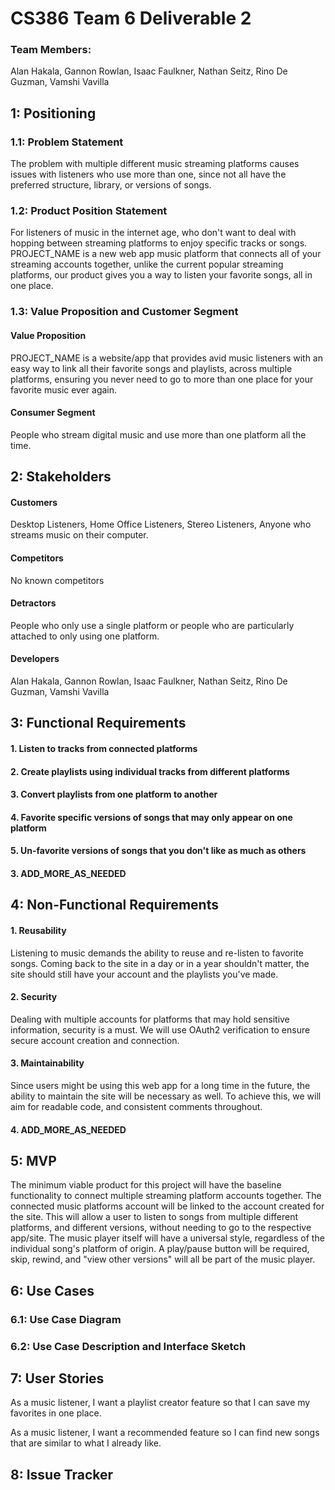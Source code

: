 # CS386 Team 6 Deliverable 2

### Team Members:
Alan Hakala, Gannon Rowlan, Isaac Faulkner, Nathan Seitz, Rino De Guzman, Vamshi Vavilla

## 1: Positioning

### 1.1: Problem Statement

The problem with multiple different music streaming platforms causes issues with listeners who use more than one, since not all have the preferred structure, library, or versions of songs.

### 1.2: Product Position Statement

For listeners of music in the internet age, who don't want to deal with hopping between streaming platforms to enjoy specific tracks or songs. PROJECT_NAME is a new web app music platform that connects all of your streaming accounts together, unlike the current popular streaming platforms, our product gives you a way to listen your favorite songs, all in one place.

### 1.3: Value Proposition and Customer Segment

#### Value Proposition

PROJECT_NAME is a website/app that provides avid music listeners with an easy way to link all their favorite songs and playlists, across multiple platforms, ensuring you never need to go to more than one place for your favorite music ever again. 

#### Consumer Segment

People who stream digital music and use more than one platform all the time.

## 2: Stakeholders

#### Customers
Desktop Listeners, Home Office Listeners, Stereo Listeners, Anyone who streams music on their computer.

#### Competitors
No known competitors

#### Detractors
People who only use a single platform or people who are particularly attached to only using one platform.

#### Developers
Alan Hakala, Gannon Rowlan, Isaac Faulkner, Nathan Seitz, Rino De Guzman, Vamshi Vavilla

## 3: Functional Requirements

#### 1. Listen to tracks from connected platforms

#### 2. Create playlists using individual tracks from different platforms

#### 3. Convert playlists from one platform to another

#### 4. Favorite specific versions of songs that may only appear on one platform

#### 5. Un-favorite versions of songs that you don't like as much as others

#### 3. ADD_MORE_AS_NEEDED

## 4: Non-Functional Requirements

#### 1. Reusability
Listening to music demands the ability to reuse and re-listen to favorite songs. Coming back to the site in a day or in a year shouldn't matter, the site should still have your account and the playlists you've made.

#### 2. Security
Dealing with multiple accounts for platforms that may hold sensitive information, security is a must. We will use OAuth2 verification to ensure secure account creation and connection.

#### 3. Maintainability
Since users might be using this web app for a long time in the future, the ability to maintain the site will be necessary as well. To achieve this, we will aim for readable code, and consistent comments throughout.

#### 4. ADD_MORE_AS_NEEDED

## 5: MVP

The minimum viable product for this project will have the baseline functionality to connect multiple streaming platform accounts together. The connected music platforms account will be linked to the account created for the site. This will allow a user to listen to songs from multiple different platforms, and different versions, without needing to go to the respective app/site. The music player itself will have a universal style, regardless of the individual song's platform of origin. A play/pause button will be required, skip, rewind, and "view other versions" will all be part of the music player.

## 6: Use Cases

### 6.1: Use Case Diagram

### 6.2: Use Case Description and Interface Sketch

## 7: User Stories

As a music listener, I want a playlist creator feature so that I can save my favorites in one place.

As a music listener, I want a recommended feature so I can find new songs that are similar to what I already like.

## 8: Issue Tracker
